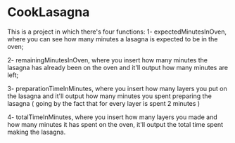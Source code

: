 # CookLasagna
This is a project in which there's four functions:
1- expectedMinutesInOven, where you can see how many minutes a lasagna is expected to be in the oven;

2- remainingMinutesInOven, where you insert how many minutes the lasagna has already been on the oven and it'll output how many minutes are left;

3- preparationTimeInMinutes, where you insert how many layers you put on the lasagna and it'll output how many minutes you spent preparing the lasagna ( going by the fact that for every layer is spent 2 minutes )

4- totalTimeInMinutes, where you insert how many layers you made and how many minutes it has spent on the oven, it'll output the total time spent making the lasagna.
